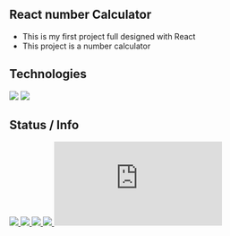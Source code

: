 ## React number Calculator
 * This is my first project full designed with React 
 * This project is a number calculator

## Technologies
 [![](https://img.shields.io/badge/REACT-20232A?style=for-the-badge&logo=react&logoColor=f2c75c)](https://github.com/rickalves/react-calculator)
 [![](https://img.shields.io/badge/Javascript-20232A?style=for-the-badge&logo=javascript&logoColor=f2c75c)](https://github.com/rickalves/react-calculator)
  
## Status / Info
[
![](https://img.shields.io/badge/npm-v.8.1.0-blue)
![](https://img.shields.io/github/stars/rickalves/react-calculator.svg)
![](https://img.shields.io/github/commit-activity/w/rickalves/react-calculator.svg)
![](https://img.shields.io/github/license/rickalves/react-calculator.svg)
![](https://github.com/rickalves/react-calculator/blob/main/README.md)
](https://github.com/rickalves/react-calculator)




